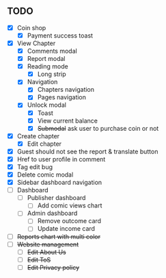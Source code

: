 ## TODO

+  [x] Coin shop
   +  [x] Payment success toast
+ [x] View Chapter
  + [x] Comments modal
  + [x] Report modal
  + [x] Reading mode
    + [x] Long strip
  + [x] Navigation
    + [x] Chapters navigation
    + [x] Pages navigation
  + [x] Unlock modal
    + [x] Toast
    + [x] View current balance
    + [x] ~~Submodal~~ ask user to purchase coin or not
+ [x] Create chapter
  + [x] Edit chapter
+ [x] Guest should not see the report & translate button
+ [x] Href to user profile in comment
+ [x] Tag edit bug
+ [x] Delete comic modal
+ [x] Sidebar dashboard navigation
+ [ ] Dashboard
  + [ ] Publisher dashboard
    + [ ] Add comic views chart
  + [ ] Admin dashboard
    + [ ] Remove outcome card
    + [ ] Update income card
+ [ ] ~~Reports chart with multi color~~
+ [ ] ~~Website management~~ 
  + [ ] ~~Edit About Us~~
  + [ ] ~~Edit ToS~~
  + [ ] ~~Edit Privacy policy~~